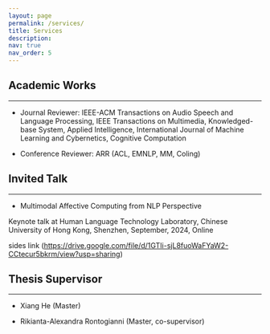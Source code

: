 ```yaml
---
layout: page
permalink: /services/
title: Services
description:
nav: true
nav_order: 5
---
```


## Academic Works
***
* Journal Reviewer: IEEE-ACM Transactions on Audio Speech and Language Processing, IEEE Transactions on Multimedia, Knowledged-base System, Applied Intelligence, International Journal of Machine Learning and Cybernetics, Cognitive Computation

* Conference Reviewer: ARR (ACL, EMNLP, MM, Coling)


## Invited Talk
***
* Multimodal Affective Computing from NLP Perspective

Keynote talk at Human Language Technology Laboratory, Chinese University of Hong Kong, Shenzhen, September, 2024, Online 

sides link (https://drive.google.com/file/d/1GTIi-sjL8fuoWaFYaW2-CCtecur5bkrm/view?usp=sharing)


## Thesis Supervisor
***
* Xiang He (Master)

* Rikianta-Alexandra Rontogianni (Master, co-supervisor)

